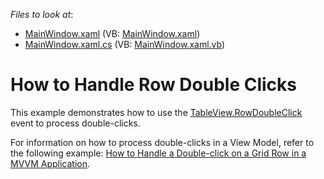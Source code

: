 <!-- default file list -->
*Files to look at*:

* [MainWindow.xaml](./CS/RowDoubleClick_CodeBehind/MainWindow.xaml) (VB: [MainWindow.xaml](./VB/RowDoubleClick_CodeBehind/MainWindow.xaml))
* [MainWindow.xaml.cs](./CS/RowDoubleClick_CodeBehind/MainWindow.xaml.cs) (VB: [MainWindow.xaml.vb](./VB/RowDoubleClick_CodeBehind/MainWindow.xaml.vb))
<!-- default file list end -->
# How to Handle Row Double Clicks

This example demonstrates how to use the [TableView.RowDoubleClick](https://docs.devexpress.com/WPF/DevExpress.Xpf.Grid.TableView.RowDoubleClick) event to process double-clicks.

For information on how to process double-clicks in a View Model, refer to the following example: [How to Handle a Double-click on a Grid Row in a MVVM Application](https://github.com/DevExpress-Examples/how-to-handle-a-double-click-on-a-grid-row-in-a-mvvm-application-e2458).
